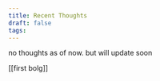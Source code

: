 ```yaml
---
title: Recent Thoughts
draft: false
tags:
---
```

 
no thoughts as of now. but will update soon

[[first bolg]]

